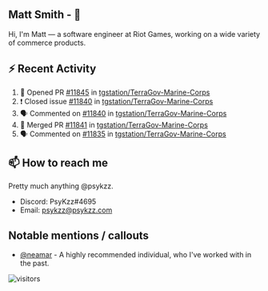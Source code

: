 <!--
[![PsyKzz's github stats](https://github-readme-stats.vercel.app/api?username=psykzz&show_icons=true)](https://github.com/anuraghazra/github-readme-stats)
-->

## Matt Smith - 👋
Hi, I'm Matt — a software engineer at Riot Games, working on a wide variety of commerce products.

## ⚡ Recent Activity

<!--START_SECTION:activity-->
1. 💪 Opened PR [#11845](https://github.com/tgstation/TerraGov-Marine-Corps/pull/11845) in [tgstation/TerraGov-Marine-Corps](https://github.com/tgstation/TerraGov-Marine-Corps)
2. ❗️ Closed issue [#11840](https://github.com/tgstation/TerraGov-Marine-Corps/issues/11840) in [tgstation/TerraGov-Marine-Corps](https://github.com/tgstation/TerraGov-Marine-Corps)
3. 🗣 Commented on [#11840](https://github.com/tgstation/TerraGov-Marine-Corps/issues/11840) in [tgstation/TerraGov-Marine-Corps](https://github.com/tgstation/TerraGov-Marine-Corps)
4. 🎉 Merged PR [#11841](https://github.com/tgstation/TerraGov-Marine-Corps/pull/11841) in [tgstation/TerraGov-Marine-Corps](https://github.com/tgstation/TerraGov-Marine-Corps)
5. 🗣 Commented on [#11835](https://github.com/tgstation/TerraGov-Marine-Corps/issues/11835) in [tgstation/TerraGov-Marine-Corps](https://github.com/tgstation/TerraGov-Marine-Corps)
<!--END_SECTION:activity-->


## 📫 How to reach me

Pretty much anything @psykzz.

- Discord: PsyKzz#4695
- Email: psykzz@psykzz.com


## Notable mentions / callouts

 - [@neamar](https://github.com/neamar) - A highly recommended individual, who I've worked with in the past.


![visitors](https://visitor-badge.glitch.me/badge?page_id=psykzz/psykzz)


